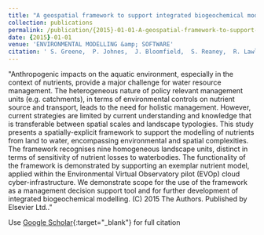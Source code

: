 ```yaml
---
title: "A geospatial framework to support integrated biogeochemical modelling in the United Kingdom"
collection: publications
permalink: /publication/{2015}-01-01-A-geospatial-framework-to-support-integrated-biogeochemical-modelling-in-the-United-Kingdom
date: {2015}-01-01
venue: 'ENVIRONMENTAL MODELLING &amp; SOFTWARE'
citation: ' S. Greene,  P. Johnes,  J. Bloomfield,  S. Reaney,  R. Lawley,  Y. Elkhatib,  J. Freer,  N. Odoni,  C. Macleod,  B. Percy, &quot;A geospatial framework to support integrated biogeochemical modelling in the United Kingdom.&quot; ENVIRONMENTAL MODELLING &amp;amp; SOFTWARE, {2015}.'
---
```

"Anthropogenic impacts on the aquatic environment, especially in the context of nutrients, provide a major challenge for water resource management. The heterogeneous nature of policy relevant management units (e.g. catchments), in terms of environmental controls on nutrient source and transport, leads to the need for holistic management. However, current strategies are limited by current understanding and knowledge that is transferable between spatial scales and landscape typologies. This study presents a spatially-explicit framework to support the modelling of nutrients from land to water, encompassing environmental and spatial complexities. The framework recognises nine homogeneous landscape units, distinct in terms of sensitivity of nutrient losses to waterbodies. The functionality of the framework is demonstrated by supporting an exemplar nutrient model, applied within the Environmental Virtual Observatory pilot (EVOp) cloud cyber-infrastructure. We demonstrate scope for the use of the framework as a management decision support tool and for further development of integrated biogeochemical modelling. (C) 2015 The Authors. Published by Elsevier Ltd.."

Use [Google Scholar](https://scholar.google.com/scholar?q=A+geospatial+framework+to+support+integrated+biogeochemical+modelling+in+the+United+Kingdom){:target="_blank"} for full citation